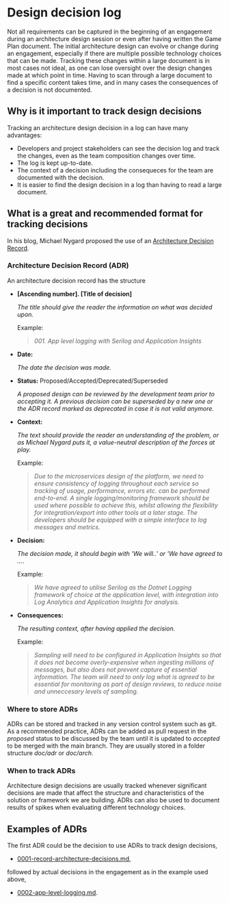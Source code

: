 # Design decision log

Not all requirements can be captured in the beginning of an engagement during an architecture design session or even after having written the Game Plan document. The initial architecture design can evolve or change during an engagement, especially if there are multiple possible technology choices that can be made. Tracking these changes within a large document is in most cases not ideal, as one can lose oversight over the design changes made at which point in time. Having to scan through a large document to find a specific content takes time, and in many cases the consequences of a decision is not documented.

## Why is it important to track design decisions 

Tracking an architecture design decision in a log can have many advantages:

- Developers and project stakeholders can see the decision log and track the changes, even as the team composition changes over time.
- The log is kept up-to-date.
- The context of a decision including the consequeces for the team are documented with the decision.
- It is easier to find the design decision in a log than having to read a large document.

## What is a great and recommended format for tracking decisions
In his blog, Michael Nygard proposed the use of an [Architecture Decision Record](http://thinkrelevance.com/blog/2011/11/15/documenting-architecture-decisions).

### Architecture Decision Record (ADR)
An architecture decision record has the structure

* **[Ascending number]. [Title of decision]**

    *The title should give the reader the information on what was decided upon.*

    Example: 

    > *001. App level logging with Serilog and Application Insights*

* **Date:**

    *The date the decision was made.*

* **Status:** 
    Proposed/Accepted/Deprecated/Superseded

    *A proposed design can be reviewed by the development team prior to accepting it. A previous decision can be superseded by a new one or the ADR record marked as deprecated in case it is not valid anymore.*

* **Context:**

    *The text should provide the reader an understanding of the problem, or as Michael Nygard puts it, a value-neutral description of the forces at play.*

    Example:

    > *Due to the microservices design of the platform, we need to ensure consistency of logging throughout each service so tracking of usage, performance, errors etc. can be performed end-to-end. A single logging/monitoring framework should be used where possible to achieve this, whilst allowing the flexibility for integration/export into other tools at a later stage. The developers should be equipped with a simple interface to log messages and metrics.*

* **Decision:** 

    *The decision made, it should begin with 'We will..' or 'We have agreed to ...*.

    Example:

    > *We have agreed to utilise Serilog as the Dotnet Logging framework of choice at the application level, with integration into Log Analytics and Application Insights for analysis.*

* **Consequences:**

    *The resulting context, after having applied the decision.*

    Example:

    > *Sampling will need to be configured in Application Insights so that it does not become overly-expensive when ingesting millions of messages, but also does not prevent capture of essential information. The team will need to only log what is agreed to be essential for monitoring as part of design reviews, to reduce noise and unneccesary levels of sampling.*


### Where to store ADRs
ADRs can be stored and tracked in any version control system such as git. As a recommended practice, ADRs can be added as pull request in the *proposed* status to be discussed by the team until it is updated to *accepted* to be merged with the main branch. They are usually stored in a folder structure *doc/adr* or *doc/arch*.

### When to track ADRs
Architecture design decisions are usually tracked whenever significant decisions are made that affect the structure and characteristics of the solution or framework we are building. ADRs can also be used to document results of spikes when evaluating different technology choices.

## Examples of ADRs
The first ADR could be the decision to use ADRs to track design decisions, 

- [0001-record-architecture-decisions.md](doc/adr/0001-record-architecture-decisions.md),

followed by actual decisions in the engagement as in the example used above,

- [0002-app-level-logging.md](doc/adr/0002-app-level-logging.md).